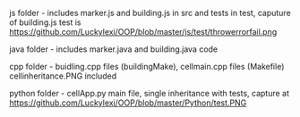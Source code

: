 js folder - includes marker.js and building.js in src and tests in test, caputure of building.js test is https://github.com/Luckylexi/OOP/blob/master/js/test/throwerrorfail.png

java folder - includes marker.java and building.java code

cpp folder - buidling.cpp files (buildingMake), cellmain.cpp files 
(Makefile) cellinheritance.PNG included

python folder - cellApp.py main file, single inheritance with tests, capture at https://github.com/Luckylexi/OOP/blob/master/Python/test.PNG
